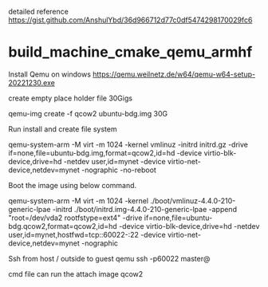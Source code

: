 detailed reference 
https://gist.github.com/AnshulYbd/36d966712d77c0df5474298170029fc6


# build_machine_cmake_qemu_armhf 

Install Qemu on windows
https://qemu.weilnetz.de/w64/qemu-w64-setup-20221230.exe

create empty place holder file 30Gigs

qemu-img create -f qcow2 ubuntu-bdg.img  30G 

Run install and create file system 

qemu-system-arm -M virt -m 1024   -kernel vmlinuz   -initrd initrd.gz   -drive if=none,file=ubuntu-bdg.img,format=qcow2,id=hd   -device virtio-blk-device,drive=hd   -netdev user,id=mynet   -device virtio-net-device,netdev=mynet   -nographic -no-reboot

Boot the image using below command.

qemu-system-arm -M virt -m 1024 -kernel ./boot/vmlinuz-4.4.0-210-generic-lpae   -initrd ./boot/initrd.img-4.4.0-210-generic-lpae   -append "root=/dev/vda2 rootfstype=ext4" -drive if=none,file=ubuntu-bdg.qcow2,format=qcow2,id=hd -device virtio-blk-device,drive=hd -netdev user,id=mynet,hostfwd=tcp::60022-:22 -device virtio-net-device,netdev=mynet -nographic

Ssh from host / outside to guest qemu
ssh  -p60022 master@<hostIP>

cmd file can run the attach image qcow2

